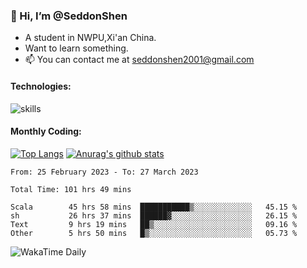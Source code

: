 ### 👋 Hi, I’m @SeddonShen
- A student in NWPU,Xi'an China.
- Want to learn something.
- 📫 You can contact me at seddonshen2001@gmail.com

#### Technologies:

![skills](https://skillicons.dev/icons?i=scala,js,html,css,bootstrap,jquery,c,cpp,cloudflare,django,docker,flask,git,github,githubactions,linux,latex,mysql,nodejs,ps,php,pr,py,raspberrypi,redis,unreal,v,vscode,vue,bash)

#### Monthly Coding:
[![Top Langs](https://github-readme-stats.vercel.app/api/top-langs?username=seddonshen&show_icons=true&locale=en&layout=compact&hide=html&langs_count=8)](https://github.com/SeddonShen/)
[![Anurag's github stats](https://github-readme-stats.vercel.app/api?username=SeddonShen&count_private=true&show_icons=true)](https://github.com/anuraghazra/github-readme-stats)
<!--START_SECTION:waka-->

```text
From: 25 February 2023 - To: 27 March 2023

Total Time: 101 hrs 49 mins

Scala        45 hrs 58 mins  ███████████▒░░░░░░░░░░░░░   45.15 %
sh           26 hrs 37 mins  ██████▓░░░░░░░░░░░░░░░░░░   26.15 %
Text         9 hrs 19 mins   ██▒░░░░░░░░░░░░░░░░░░░░░░   09.16 %
Other        5 hrs 50 mins   █▒░░░░░░░░░░░░░░░░░░░░░░░   05.73 %
```

<!--END_SECTION:waka-->

![WakaTime Daily](https://wakatime.com/share/@seddon2001/61a7e342-5f12-4fea-bf92-1fac161e97d6.svg)
<!---
SeddonShen/SeddonShen is a ✨ special ✨ repository because its `README.md` (this file) appears on your GitHub profile.
You can click the Preview link to take a look at your changes.
--->
